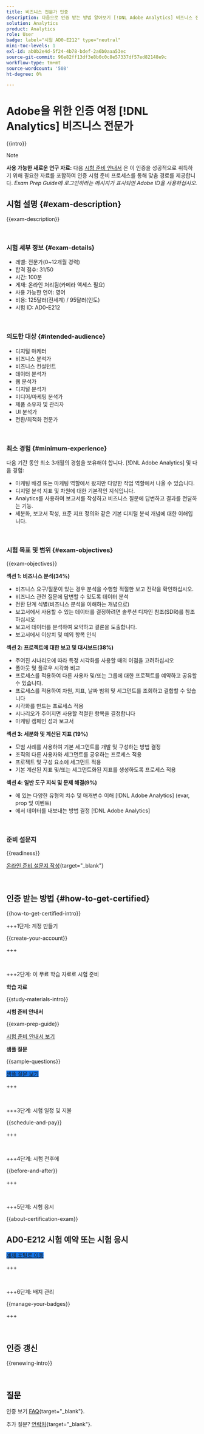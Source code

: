 ```yaml
---
title: 비즈니스 전문가 인증
description: 다음으로 인증 받는 방법 알아보기 [!DNL Adobe Analytics] 비즈니스 전문가.
solution: Analytics
product: Analytics
role: User
badge: label="시험 AD0-E212" type="neutral"
mini-toc-levels: 1
exl-id: ab0b2e4d-5f24-4b78-bdef-2a6b0aaa53ec
source-git-commit: 96e82ff13df3e8b0c0c8e57337df57ed82148e9c
workflow-type: tm+mt
source-wordcount: '508'
ht-degree: 0%

---
```


# Adobe을 위한 인증 여정 [!DNL Analytics] 비즈니스 전문가

{{intro}}

>[!NOTE]
>
>**사용 가능한 새로운 연구 자료:** 다음 [시험 준비 안내서](https://app.rockinfo.com/courses/145) 은 이 인증을 성공적으로 취득하기 위해 필요한 자료를 포함하여 인증 시험 준비 프로세스를 통해 맞춤 경로를 제공합니다. _Exam Prep Guide에 로그인하라는 메시지가 표시되면 Adobe ID을 사용하십시오._

## 시험 설명 {#exam-description}

{{exam-description}}

<br>

### 시험 세부 정보 {#exam-details}

* 레벨: 전문가(0~12개월 경력)
* 합격 점수: 31/50
* 시간: 100분
* 게재: 온라인 처리됨(카메라 액세스 필요)
* 사용 가능한 언어: 영어
* 비용: 125달러(전세계) / 95달러(인도)
* 시험 ID: AD0-E212

<br>

### 의도한 대상 {#intended-audience}

* 디지털 마케터
* 비즈니스 분석가
* 비즈니스 컨설턴트
* 데이터 분석가
* 웹 분석가
* 디지털 분석가
* 미디어/마케팅 분석가
* 제품 소유자 및 관리자
* UI 분석가
* 전환/최적화 전문가

<br>

### 최소 경험 {#minimum-experience}

다음 기간 동안 최소 3개월의 경험을 보유해야 합니다. [!DNL Adobe Analytics] 및 다음 경험:

* 마케팅 배경 또는 마케팅 역할에서 왔지만 다양한 작업 역할에서 나올 수 있습니다.
* 디지털 분석 지표 및 차원에 대한 기본적인 지식입니다.
* Analytics를 사용하여 보고서를 작성하고 비즈니스 질문에 답변하고 결과를 전달하는 기능.
* 세분화, 보고서 작성, 표준 지표 정의와 같은 기본 디지털 분석 개념에 대한 이해입니다.

<br>

### 시험 목표 및 범위 {#exam-objectives}

{{exam-objectives}}

**섹션 1: 비즈니스 분석(34%)**

* 비즈니스 요구/질문이 있는 경우 분석을 수행할 적절한 보고 전략을 확인하십시오.
* 비즈니스 관련 질문에 답변할 수 있도록 데이터 분석
* 전환 단계 식별(비즈니스 분석을 이해하는 개념으로)
* 보고서에서 사용할 수 있는 데이터를 결정하려면 솔루션 디자인 참조(SDR)를 참조하십시오
* 보고서 데이터를 분석하여 요약하고 결론을 도출합니다.
* 보고서에서 이상치 및 예외 항목 인식

**섹션 2: 프로젝트에 대한 보고 및 대시보드(38%)**

* 주어진 시나리오에 따라 특정 시각화를 사용할 때의 이점을 고려하십시오
* 폴아웃 및 플로우 시각화 비교
* 프로세스를 적용하여 다른 사용자 및/또는 그룹에 대한 프로젝트를 예약하고 공유할 수 있습니다.
* 프로세스를 적용하여 차원, 지표, 날짜 범위 및 세그먼트를 조회하고 결합할 수 있습니다
* 시각화를 만드는 프로세스 적용
* 시나리오가 주어지면 사용할 적절한 항목을 결정합니다
* 마케팅 캠페인 성과 보고서

**섹션 3: 세분화 및 계산된 지표 (19%)**

* 모범 사례를 사용하여 기본 세그먼트를 개발 및 구성하는 방법 결정
* 조직의 다른 사용자와 세그먼트를 공유하는 프로세스 적용
* 프로젝트 및 구성 요소에 세그먼트 적용
* 기본 계산된 지표 및/또는 세그먼트화된 지표를 생성하도록 프로세스 적용

**섹션 4: 일반 도구 지식 및 문제 해결(9%)**

* 에 있는 다양한 유형의 치수 및 매개변수 이해 [!DNL Adobe Analytics] (evar, prop 및 이벤트)
* 에서 데이터를 내보내는 방법 결정 [!DNL Adobe Analytics]

<br>

### 준비 설문지

{{readiness}}

[온라인 준비 설문지 작성](https://scorpion.caveon.com/launchpad/ad-q-e129-readiness-questionnaire-for-adobe-aem-assets-developer-professional-exam-copy-w9tako/ad-q-e212-readiness-questionnaire-for-adobe-analytics-business-practitioner-professional-exam){target="_blank"}

<br>

## 인증 받는 방법 {#how-to-get-certified}

{{how-to-get-certified-intro}}

+++1단계: 계정 만들기

{{create-your-account}}

+++

<br>

+++2단계: 이 무료 학습 자료로 시험 준비

**학습 자료**

{{study-materials-intro}}

**시험 준비 안내서**

{{exam-prep-guide}}

[시험 준비 안내서 보기](https://app.rockinfo.com/courses/145)

**샘플 질문**

{{sample-questions}}

<a href="https://scorpion.caveon.com/launchpad/ad0-e212-adobe-analytics-business-practitioner-professional-copy-th4xdu" target="_blank" class="spectrum-Button spectrum-Button--fill spectrum-Button--accent spectrum-Button--sizeM is-margin-bottom-big-big at-element-click-tracking" style="background-color:#1473E6">

<span class="spectrum-Button-label has-no-wrap">
   샘플 질문 보기
</span>
</a>

+++

<br>

+++3단계: 시험 일정 및 지불

{{schedule-and-pay}}

+++

<br>

+++4단계: 시험 전후에

{{before-and-after}}

+++

<br>

+++5단계: 시험 응시

{{about-certification-exam}}

## AD0-E212 시험 예약 또는 시험 응시

<a href="https://www.certmetrics.com/adobe/candidate/examity_sso.aspx?eid=AD0-E212" target="_blank" class="spectrum-Button spectrum-Button--fill spectrum-Button--accent spectrum-Button--sizeM is-margin-bottom-big-big at-element-click-tracking" style="background-color:#1473E6">

<span class="spectrum-Button-label has-no-wrap">
   예제 포털로 이동
</span>
</a>

+++

<br>

+++6단계: 배지 관리

{{manage-your-badges}}

+++

<br>

## 인증 갱신

{{renewing-intro}}

<br>

## 질문

인증 보기 [FAQ](https://experienceleague.adobe.com/docs/certification/certification/faq.html){target="_blank"}.

추가 질문? [연락처](mailto:certif@adobe.com){target="_blank"}.
